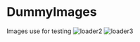 # DummyImages
Images use for testing
![loader2](https://user-images.githubusercontent.com/30065887/38766904-6fb3b818-3ff6-11e8-8e04-aaeb5dddd118.gif)
![loader3](https://user-images.githubusercontent.com/30065887/38766905-6fef9d56-3ff6-11e8-8dc8-f6d2fd156d43.gif)
